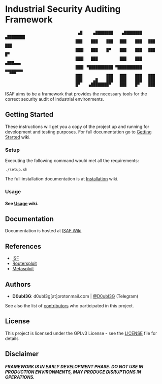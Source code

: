 # Industrial Security Auditing Framework


                                     ▄█     ▄████████    ▄████████    ▄████████ 
                                    ███    ███    ███   ███    ███   ███    ███ 
                                    ███▌   ███    █▀    ███    ███   ███    █▀  
                                    ███▌   ███          ███    ███  ▄███▄▄▄     
                                    ███▌ ▀███████████ ▀███████████ ▀▀███▀▀▀     
                                    ███           ███   ███    ███   ███        
                                    ███     ▄█    ███   ███    ███   ███        
                                    █▀    ▄████████▀    ███    █▀    ███

ISAF aims to be a framework that provides the necessary tools for the correct security audit of industrial environments.

## Getting Started

These instructions will get you a copy of the project up and running for development and testing purposes. For full documentation go to [Getting Started](https://gitlab.com/d0ubl3g/industrial-security-auditing-framework/wikis/Getting-Started) wiki.

### Setup

Executing the following command would met all the requirements:
```
./setup.sh
```
The full installation documentation is at [Installation](https://gitlab.com/d0ubl3g/industrial-security-auditing-framework/wikis/Installation) wiki.

### Usage
#### See [Usage](https://gitlab.com/d0ubl3g/industrial-security-auditing-framework/wikis/Usage) wiki.

## Documentation
Documentation is hosted at [ISAF Wiki](https://gitlab.com/d0ubl3g/industrial-security-auditing-framework/wikis/home)

## References

* [ISF](https://github.com/dark-lbp/isf)
* [Routersploit](https://github.com/threat9/routersploit) 
* [Metasploit](https://github.com/rapid7/metasploit-framework)

## Authors

* **D0ubl3G**: d0ubl3g[at]protonmail.com | [@D0ubl3G](https://t.me/d0ubl3g) (Telegram)

See also the list of [contributors]() who participated in this project.

## License

This project is licensed under the GPLv3 License - see the [LICENSE](LICENSE) file for details

## Disclaimer
##### FRAMEWORK IS IN EARLY DEVELOPMENT PHASE. DO NOT USE IN PRODUCTION ENVIRONMENTS, MAY PRODUCE DISRUPTIONS IN OPERATIONS.